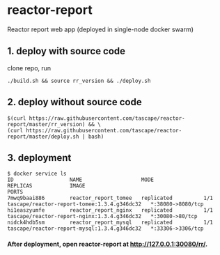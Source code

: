 # reactor-report
Reactor report web app (deployed in single-node docker swarm)



## 1. deploy with source code
clone repo, run 
```
./build.sh && source rr_version && ./deploy.sh
``` 


## 2. deploy without source code
```
$(curl https://raw.githubusercontent.com/tascape/reactor-report/master/rr_version) && \
(curl https://raw.githubusercontent.com/tascape/reactor-report/master/deploy.sh | bash)
```


## 3. deployment
```
$ docker service ls
ID                  NAME                   MODE                REPLICAS            IMAGE                                         PORTS
7mwq9baai886        reactor_report_tomee   replicated          1/1                 tascape/reactor-report-tomee:1.3.4.g346dc32   *:38080->8080/tcp
hi1easzyumfe        reactor_report_nginx   replicated          1/1                 tascape/reactor-report-nginx:1.3.4.g346dc32   *:30080->80/tcp
nidck4hdb5sm        reactor_report_mysql   replicated          1/1                 tascape/reactor-report-mysql:1.3.4.g346dc32   *:33306->3306/tcp
```


#### After deployment, open reactor-report at http://127.0.0.1:30080/rr/.
